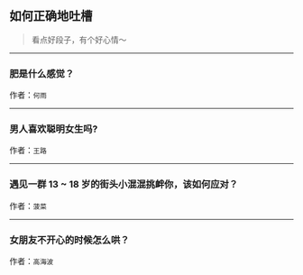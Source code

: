 ## 如何正确地吐槽

> 看点好段子，有个好心情～


 
---

### 肥是什么感觉？

> 


作者：`何雨`

---

### 男人喜欢聪明女生吗?

> 


作者：`王路`

---

### 遇见一群 13 ~ 18 岁的街头小混混挑衅你，该如何应对？

> 


作者：`菠菜`

---

### 女朋友不开心的时候怎么哄？

> 


作者：`高海波`